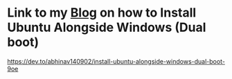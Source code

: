 # **Link to my [Blog](https://dev.to/abhinav140902/install-ubuntu-alongside-windows-dual-boot-9oe) on how to Install Ubuntu Alongside Windows (Dual boot)**
https://dev.to/abhinav140902/install-ubuntu-alongside-windows-dual-boot-9oe

